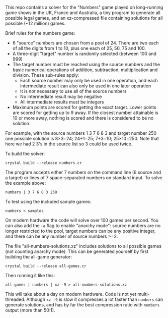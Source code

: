 This repo contains a solver for the "Numbers" game played on long-running game shows in the UK, France and Australia, a tiny program to generate all possible legal games, and an xz-compressed file containing solutions for all possible (~12 million) games.

Brief rules for the numbers game:

* 6 "source" numbers are chosen from a pool of 24. There are two each of all the digits from 1 to 10, plus one each of 25, 50, 75 and 100.
* A three-digit "target" number is randomly selected (between 100 and 999)
* The target number must be reached using the source numbers and the basic numerical operations of addition, subtraction, multiplication and division. These sub-rules apply:
  * Each source number may only be used in one operation, and each intermediate result can also only be used in one later operation
  * It is *not* necessary to use all of the source numbers
  * No intermediate result may be negative
  * All intermediate results must be integers
* Maximum points are scored for getting the exact target. Lower points are scored for getting up to 9 away. If the closest number attainable is 10 or more away, nothing is scored and there is considered to be no solution.
  
For example, with the source numbers 1 3 7 6 8 3 and target number 250 one possible solution is 8×3=24; 24+1=25; 7+3=10; 25×10=250. Note that here we had 2 3's in the source list so 3 could be used twice.

To build the solver:

    crystal build --release numbers.cr

The program accepts either 7 numbers on the command line (6 source and a target) or lines of 7 space-separated numbers on standard input. To solve the example above:

    numbers 1 3 7 6 8 3 250

To test using the included sample games:

    numbers < samples
    
On modern hardware the code will solve over 100 games per second. You can also add the `-a` flag to enable "anarchy mode": source numbers are no longer restricted to the pool, target numbers can be any positive integer, and there can be any number of source numbers >=2.
    
The file "all-numbers-solutions.xz" includes solutions to all possible games (not counting anarchy mode). This can be generated yourself by first building the all-game generator:

    crystal build --release all-games.cr
    
Then running it like this:

    all-games | numbers | xz -9 > all-numbers-solutions.xz

This will take about a day on modern hardware. Code is not yet multi-threaded. Although `xz -9` is slow it compresses a lot faster than `numbers` can generate solutions, and has by far the best compression ratio with `numbers` output (more than 50:1).
